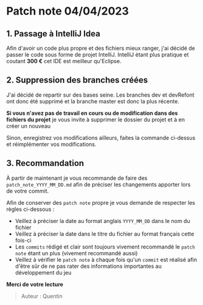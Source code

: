 # Patch note 04/04/2023
## 1. Passage à IntelliJ Idea

Afin d'avoir un code plus propre et des fichiers mieux ranger, j'ai décidé
de passer le code sous forme de projet IntelliJ. IntelliJ étant plus pratique
et coutant **300 €** cet IDE est meilleur qu'Eclipse.

## 2. Suppression des branches créées 

J'ai décidé de repartir sur des bases seine. Les branches dev et devRefont ont donc été
supprimé et la branche master est donc la plus récente.

**Si vous n'avez pas de travail en cours ou de modification dans des fichiers du projet**
je vous invite à supprimer le dossier du projet et à en créer un nouveau

Sinon, enregistrez vos modifications ailleurs, faites la commande ci-dessus
et réimplémenter vos modifications.

## 3. Recommandation

À partir de maintenant je vous recommande de faire des `patch_note_YYYY_MM_DD.md` afin de préciser
les changements apporter lors de votre commit.

Afin de conserver des `patch note` propre je vous demande de respecter les règles ci-dessous :
* Veillez à préciser la date au format anglais `YYYY_MM_DD` dans le nom du fichier
* Veillez à préciser la date dans le titre du fichier au format français cette fois-ci
* Les `commits` rédigé et clair sont toujours vivement recommandé le `patch note`
étant un plus (vivement recommandé aussi)
* Veillez à vérifier le `patch note` à chaque fois qu'un `commit` est réalisé
afin d'être sûr de ne pas rater des informations importantes au développement du jeu

**Merci de votre lecture**

> Auteur : Quentin